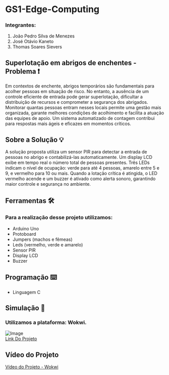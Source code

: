 # GS1-Edge-Computing

### Integrantes:
1. João Pedro Silva de Menezes
3. José Otávio Kaneto
5. Thomas Soares Sievers

## Superlotação em abrigos de enchentes - Problema ❗
  Em contextos de enchente, abrigos temporários são fundamentais para acolher pessoas em situação de risco. No entanto, a ausência de um controle eficiente de entrada pode gerar superlotação, dificultar a distribuição de recursos e comprometer a segurança dos abrigados. Monitorar quantas pessoas entram nesses locais permite uma gestão mais organizada, garante melhores condições de acolhimento e facilita a atuação das equipes de apoio. Um sistema automatizado de contagem contribui para respostas mais ágeis e eficazes em momentos críticos.

## Sobre a Solução 💡
  A solução proposta utiliza um sensor PIR para detectar a entrada de pessoas no abrigo e contabilizá-las automaticamente. Um display LCD exibe em tempo real o número total de pessoas presentes. Três LEDs indicam o nível de ocupação: verde para até 4 pessoas, amarelo entre 5 e 9, e vermelho para 10 ou mais. Quando a lotação crítica é atingida, o LED vermelho acende e um buzzer é ativado como alerta sonoro, garantindo maior controle e segurança no ambiente. 

## Ferramentas 🛠️
  ### Para a realização desse projeto utilizamos:
  - Arduino Uno
  - Protoboard
  - Jumpers (machos e fêmeas)
  - Leds (vermelho, verde e amarelo)
  - Sensor PIR
  - Display LCD
  - Buzzer

## Programação ⌨️ 
  - Linguagem C

## Simulação 🔬
  ### Utilizamos a plataforma: Wokwi.
  ![Image](https://github.com/user-attachments/assets/8005dfbd-3a96-4827-8e65-21660bdfb13c)
  <br>
  [Link Do Projeto](https://wokwi.com/projects/428328074372035585)

## Vídeo do Projeto
  [Vídeo do Projeto - Wokwi](https://www.youtube.com/watch?v=mJ91bnfsLrs)
  
